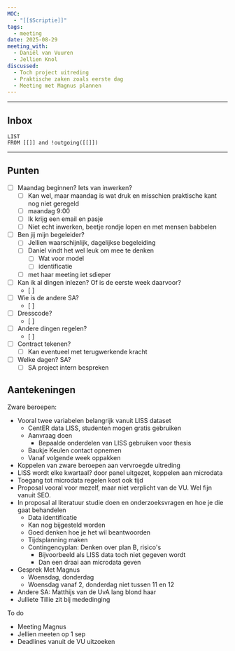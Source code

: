 ```yaml
---
MOC:
  - "[[$Scriptie]]"
tags:
  - meeting
date: 2025-08-29
meeting_with:
  - Daniël van Vuuren
  - Jellien Knol
discussed:
  - Toch project uitreding
  - Praktische zaken zoals eerste dag
  - Meeting met Magnus plannen
---
```

---
## Inbox
```dataview
LIST
FROM [[]] and !outgoing([[]])
```
---
## Punten

- [ ] Maandag beginnen? Iets van inwerken?
	- [ ] Kan wel, maar maandag is wat druk en misschien praktische kant nog niet geregeld
	- [ ] maandag 9:00
	- [ ] Ik krijg een email en pasje
	- [ ] Niet echt inwerken, beetje rondje lopen en met mensen babbelen
- [ ] Ben jij mijn begeleider?
	- [ ] Jellien waarschijnlijk, dagelijkse begeleiding
	- [ ] Daniel vindt het wel leuk om mee te denken
		- [ ]  Wat voor model
		- [ ] identificatie
	- [ ] met haar meeting iet sdieper
- [ ] Kan ik al dingen inlezen? Of is de eerste week daarvoor?
	- [ ] 
- [ ] Wie is de andere SA?
	- [ ] 
- [ ] Dresscode?
	- [ ] 
- [ ] Andere dingen regelen?
	- [ ] 
- [ ] Contract tekenen?
	- [ ] Kan eventueel met terugwerkende kracht
- [ ] Welke dagen? SA?
	- [ ] SA project intern bespreken

## Aantekeningen

Zware beroepen:
- Vooral twee variabelen belangrijk vanuit LISS dataset
	- CentER data LISS, studenten mogen gratis gebruiken
	- Aanvraag doen
		- Bepaalde onderdelen van LISS gebruiken voor thesis
	- Baukje Keulen contact opnemen
	- Vanaf volgende week oppakken
- Koppelen van zware beroepen aan vervroegde uitreding
- LISS wordt elke kwartaal? door panel uitgezet, koppelen aan microdata
- Toegang tot microdata regelen kost ook tijd
- Proposal vooral voor mezelf, maar niet verplicht van de VU. Wel fijn vanuit SEO.
- In proposal al literatuur studie doen en onderzoeksvragen en hoe je die gaat behandelen
	- Data identificatie 
	- Kan nog bijgesteld worden
	- Goed denken hoe je het wil beantwoorden
	- Tijdsplanning maken
	- Contingencyplan: Denken over plan B, risico's
		- Bijvoorbeeld als LISS data toch niet gegeven wordt
		- Dan een draai aan microdata geven
- Gesprek Met Magnus
	- Woensdag, donderdag
	- Woensdag vanaf 2, donderdag niet tussen 11 en 12
- Andere SA: Matthijs van de UvA lang blond haar
- Julliete Tillie zit bij mededinging

To do
- Meeting Magnus
- Jellien meeten op 1 sep
- Deadlines vanuit de VU uitzoeken